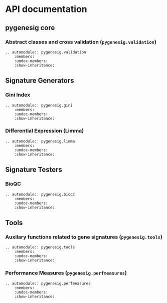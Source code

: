 # API documentation

## pygenesig core
### Abstract classes and cross validation (`pygenesig.validation`)
```eval_rst
.. automodule:: pygenesig.validation
    :members:
    :undoc-members:
    :show-inheritance:
```

## Signature Generators 
### Gini Index

```eval_rst
.. automodule:: pygenesig.gini
    :members:
    :undoc-members:
    :show-inheritance:
```

### Differential Expression (Limma)

```eval_rst
.. automodule:: pygenesig.limma
    :members:
    :undoc-members:
    :show-inheritance:
```

## Signature Testers

### BioQC

```eval_rst
.. automodule:: pygenesig.bioqc
    :members:
    :undoc-members:
    :show-inheritance:
```

## Tools
### Auxilary functions related to gene signatures (`pygenesig.tools`) 
```eval_rst
.. automodule:: pygenesig.tools
    :members:
    :undoc-members:
    :show-inheritance:
```

### Performance Measures (`pygenesig.perfmeasures`)

```eval_rst
.. automodule:: pygenesig.perfmeasures
    :members:
    :undoc-members:
    :show-inheritance:
```



